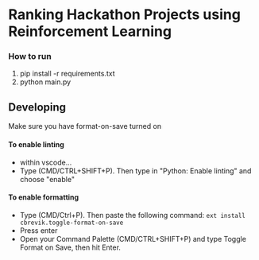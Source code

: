 # Ranking Hackathon Projects using Reinforcement Learning

### How to run
1. pip install -r requirements.txt
2. python main.py


## Developing
Make sure you have format-on-save turned on

#### To enable linting
- within vscode...
- Type (CMD/CTRL+SHIFT+P). Then type in "Python: Enable linting" and choose "enable"

#### To enable formatting
- Type (CMD/Ctrl+P). Then paste the following command: ```ext install cbrevik.toggle-format-on-save```
- Press enter
- Open your Command Palette (CMD/CTRL+SHIFT+P) and type Toggle Format on Save, then hit Enter.